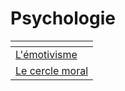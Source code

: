 # Psychologie

<table data-view="cards"><thead><tr><th></th></tr></thead><tbody><tr><td><a href="lemotivisme.md">L'émotivisme</a></td></tr><tr><td><a href="le-cercle-moral.md">Le cercle moral</a></td></tr></tbody></table>

